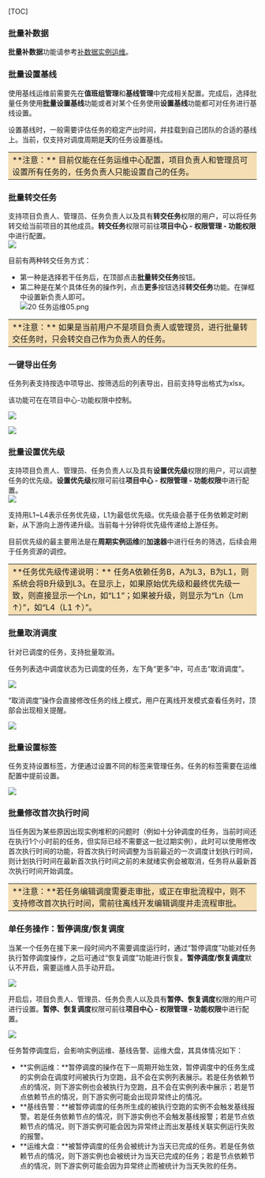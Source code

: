 [TOC]

### **批量补数据**

**批量补数据**功能请参考[补数据实例运维](easytaskops_instance_ops_instance_complement.md)。

### **批量设置基线**

使用基线运维前需要先在**值班组管理**和**基线管理**中完成相关配置。完成后，选择批量任务使用**批量设置基线**功能或者对某个任务使用**设置基线**功能都可对任务进行基线设置。  

设置基线时，一般需要评估任务的稳定产出时间，并挂载到自己团队的合适的基线上。当前，仅支持对调度周期是**天**的任务设置基线。  

<table><tr><td bgcolor=#F5DEB3>
**注意：** 目前仅能在任务运维中心配置，项目负责人和管理员可设置所有任务的，任务负责人只能设置自己的任务。
</td></tr></table>

### **批量转交任务**

支持项目负责人、管理员、任务负责人以及具有**转交任务**权限的用户，可以将任务转交给当前项目的其他成员。**转交任务**权限可前往**项目中心 - 权限管理 - 功能权限**中进行配置。   
![](/documents/uploads/projects/EasyDataBook/202302/174129ebe22ec0bd.png)  

目前有两种转交任务方式：  

- 第一种是选择若干任务后，在顶部点击**批量转交任务**按钮。
- 第二种是在某个具体任务的操作列，点击**更多**按钮选择**转交任务**功能。在弹框中设置新负责人即可。  
![20 任务运维05.png](/documents/uploads/projects/EasyDataBook/202112/16c362b3fe572796.png "20 任务运维05.png")  

<table><tr><td bgcolor=#F5DEB3>
**注意：** 如果是当前用户不是项目负责人或管理员，进行批量转交任务时，只会转交自己作为负责人的任务。
</td></tr></table>

### **一键导出任务**

任务列表支持按选中项导出、按筛选后的列表导出，目前支持导出格式为xlsx。

该功能可在在项目中心-功能权限中控制。

![](../attachments/202412/180d8c1162ee5099.png)

![](../attachments/202412/180d8d8076000fc9.png)

### **批量设置优先级**

支持项目负责人、管理员、任务负责人以及具有**设置优先级**权限的用户，可以调整任务的优先级。**设置优先级**权限可前往**项目中心 - 权限管理 - 功能权限**中进行配置。   
 ![](/documents/uploads/projects/EasyDataBook/202302/17412a6f7fb9e8fe.png)   

支持用L1~L4表示任务优先级，L1为最低优先级。优先级会基于任务依赖定时刷新，从下游向上游传递升级。当前每十分钟将优先级传递给上游任务。  

目前优先级的最主要用法是在**周期实例运维**的**加速器**中进行任务的筛选，后续会用于任务资源的调控。  

<table><tr><td bgcolor=#F5DEB3>
**任务优先级传递说明：** 任务A依赖任务B，A为L3，B为L1，则系统会将B升级到L3。在显示上，如果原始优先级和最终优先级一致，则直接显示一个Ln，如“L1”；如果被升级，则显示为“Ln（Lm ↑）”，如“L4（L1 ↑）”。
</td></tr></table>

### **批量取消调度**

针对已调度的任务，支持批量取消。

任务列表选中调度状态为已调度的任务，左下角“更多”中，可点击“取消调度”。

![](../attachments/202412/180d8d8e874f5842.png)

“取消调度”操作会直接修改任务的线上模式，用户在离线开发模式查看任务时，顶部会出现相关提醒。

![](../attachments/202412/180d8de7a00e15b9.png)

### **批量设置标签**

任务支持设置标签，方便通过设置不同的标签来管理任务。任务的标签需要在运维配置中提前设置。

![](../attachments/202412/180d8e3ed8d30827.png)


### **批量修改首次执行时间**

当任务因为某些原因出现实例堆积的问题时（例如十分钟调度的任务，当前时间还在执行1个小时前的任务，但实际已经不需要这一批过期实例），此时可以使用修改首次执行时间的功能，将首次执行时间调整为当前最近的一次调度计划执行时间，则计划执行时间在最新首次执行时间之前的未就绪实例会被取消，任务将从最新首次执行时间开始调度。
<table><tr><td bgcolor=#F5DEB3>
**注意：**若任务编辑调度需要走审批，或正在审批流程中，则不支持修改首次执行时间，需前往离线开发编辑调度并走流程审批。
</td></tr></table>


### **单任务操作：暂停调度/恢复调度**

当某一个任务在接下来一段时间内不需要调度运行时，通过“暂停调度”功能对任务执行暂停调度操作，之后可通过“恢复调度”功能进行恢复。**暂停调度/恢复调度**默认不开启，需要运维人员手动开启。

![](/documents/uploads/projects/EasyDataBook/202302/174128631c873de8.png)  

开启后，项目负责人、管理员、任务负责人以及具有**暂停、恢复调度**权限的用户可进行设置。**暂停、恢复调度**权限可前往**项目中心 - 权限管理 - 功能权限**中进行配置。 

![](/documents/uploads/projects/EasyDataBook/202302/17412aaa57c9f3ea.png)   

任务暂停调度后，会影响实例运维、基线告警、运维大盘，其具体情况如下：    
- **实例运维：**暂停调度的操作在下一周期开始生效，暂停调度中的任务生成的实例会在调度时间被执行为空跑，且不会在实例列表展示。若是任务依赖节点的情况，则下游实例也会被执行为空跑，且不会在实例列表中展示；若是节点依赖节点的情况，则下游实例可能会出现异常终止的情况。   
- **基线告警：**被暂停调度的任务所生成的被执行空跑的实例不会触发基线报警。若是任务依赖节点的情况，则下游实例也不会触发基线报警；若是节点依赖节点的情况，则下游实例可能会因为异常终止而出发基线关联实例运行失败的报警。   
- **运维大盘：**被暂停调度的任务会被统计为当天已完成的任务。若是任务依赖节点的情况，则下游实例也会被统计为当天已完成的任务；若是节点依赖节点的情况，则下游实例可能会因为异常终止而被统计为当天失败的任务。